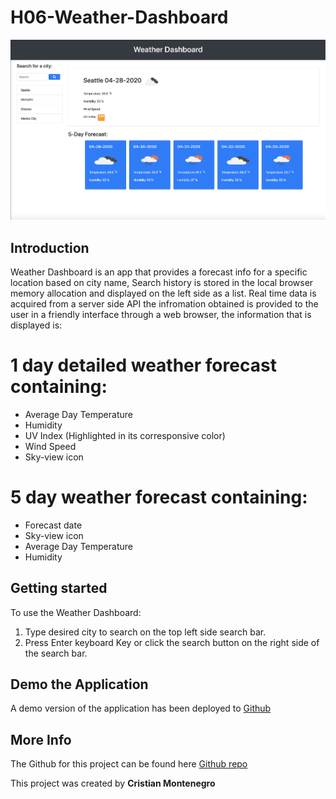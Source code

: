 # H06-Weather-Dashboard

![App Image](./assets/images/weather-dashboard-app-demo-image.png)

## Introduction 

 Weather Dashboard is an app that provides a forecast info for a specific location based on city name, Search history is stored in the local browser memory allocation and displayed on the left side as a list. Real time data is acquired from a server side API the infromation obtained is provided to the user in a friendly interface through a web browser, the information that is displayed is:
 
# 1 day detailed weather forecast containing:

- Average Day Temperature
- Humidity
- UV Index (Highlighted in its corresponsive color)
- Wind Speed
- Sky-view icon

# 5 day weather forecast containing:

- Forecast date
- Sky-view icon
- Average Day Temperature
- Humidity

## Getting started

To use the Weather Dashboard:

1. Type desired city to search on the top left side search bar. 
2. Press Enter keyboard Key or click the search button on the right side of the search bar.

## Demo the Application

A demo version of the application has been deployed to [Github](https://cristianmontenegrop.github.io/H06-Weather-Dashboard/)

## More Info

The Github for this project can be found here [Github repo](https://github.com/cristianmontenegrop/H06-Weather-Dashboard)


This project was created by **Cristian Montenegro**





